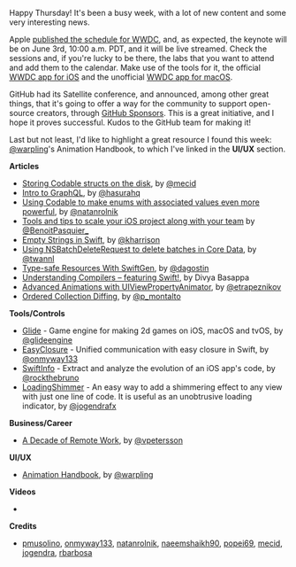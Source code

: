 Happy Thursday! It's been a busy week, with a lot of new content and some very interesting news.

Apple [published the schedule for WWDC](https://developer.apple.com/wwdc19/schedule/), and, as expected, the keynote will be on June 3rd, 10:00 a.m. PDT, and it will be live streamed. Check the sessions and, if you're lucky to be there, the labs that you want to attend and add them to the calendar. Make use of the tools for it, the official [WWDC app for iOS](https://itunes.apple.com/ro/app/wwdc/id640199958?mt=8) and the unofficial [WWDC app for macOS](https://wwdc.io/).

GitHub had its Satellite conference, and announced, among other great things, that it's going to offer a way for the community to support open-source creators, through [GitHub Sponsors](https://github.com/sponsors). This is a great initiative, and I hope it proves successful. Kudos to the GitHub team for making it!

Last but not least, I'd like to highlight a great resource I found this week: [@warpling](http://twitter.com/warpling)'s Animation Handbook, to which I've linked in the **UI/UX** section.

**Articles**

* [Storing Codable structs on the disk](https://mecid.github.io/2019/05/22/storing-codable-structs-on-the-disk/), by [@mecid](https://twitter.com/mecid)
* [Intro to GraphQL](https://learn.hasura.io/graphql/ios/introduction), by [@hasurahq](https://twitter.com/hasurahq)
* [Using Codable to make enums with associated values even more powerful](https://blog.natanrolnik.me/codable-enums-associated-values), by [@natanrolnik](https://twitter.com/natanrolnik)
* [Tools and tips to scale your iOS project along with your team](https://benoitpasquier.com/tools-tips-to-scale-ios-project-and-team/) by [@BenoitPasquier_](https://twitter.com/benoitpasquier_)
* [Empty Strings in Swift](https://useyourloaf.com/blog/empty-strings-in-swift/), by [@kharrison](https://twitter.com/kharrison)
* [Using NSBatchDeleteRequest to delete batches in Core Data](https://www.avanderlee.com/swift/nsbatchdeleterequest-core-data/), by [@twannl](https://www.twitter.com/twannl)
* [Type-safe Resources With SwiftGen](https://agostini.tech/2019/05/19/type-safe-resources-with-swiftgen/), by [@dagostin](https://twitter.com/dagostin)
* [Understanding Compilers – featuring Swift!](https://www.prolificinteractive.com/2019/05/18/understanding-compilers-featuring-swift/), by Divya Basappa
* [Advanced Animations with UIViewPropertyAnimator](https://www.appcoda.com/interactive-animation/), by [@etrapeznikov](https://twitter.com/etrapeznikov)
* [Ordered Collection Diffing](https://thoughtbot.com/blog/ordered-collection-diffing), by [@p_montalto](https://twitter.com/p_montalto)

**Tools/Controls**

* [Glide](https://github.com/cocoatoucher/Glide) - Game engine for making 2d games on iOS, macOS and tvOS, by [@glideengine](https://twitter.com/glideengine)
* [EasyClosure](https://github.com/onmyway133/EasyClosure) - Unified communication with easy closure in Swift, by [@onmyway133](https://twitter.com/onmyway133)
* [SwiftInfo](https://github.com/rockbruno/SwiftInfo) - Extract and analyze the evolution of an iOS app's code, by [@rockthebruno](https://twitter.com/rockthebruno)
* [LoadingShimmer](https://github.com/jogendra/LoadingShimmer) - An easy way to add a shimmering effect to any view with just one line of code. It is useful as an unobtrusive loading indicator, by [@jogendrafx](https://twitter.com/jogendrafx)

**Business/Career**

* [A Decade of Remote Work](https://blog.viktorpetersson.com/2019/05/18/a-decade-of-remote.html), by [@vpetersson](https://twitter.com/vpetersson)

**UI/UX**

* [Animation Handbook](https://www.designbetter.co/animation-handbook), by [@warpling](http://twitter.com/warpling)

**Videos**

* 

**Credits**

* [pmusolino](https://www.github.com/pmusolino), [onmyway133](https://www.github.com/onmyway133), [natanrolnik](https://www.github.com/natanrolnik), [naeemshaikh90](https://github.com/naeemshaikh90), [popei69](https://www.github.com/popei69), [mecid](https://github.com/mecid), [jogendra](https://github.com/jogendra), [rbarbosa](https://github.com/rbarbosa)
